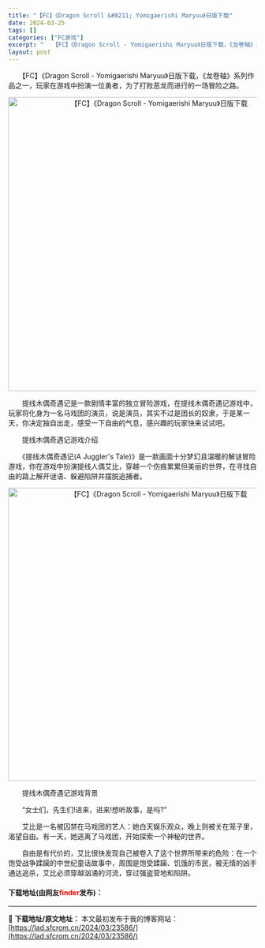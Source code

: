 ```yaml
---
title: "【FC】《Dragon Scroll &#8211; Yomigaerishi Maryuu》日版下载"
date: 2024-03-25
tags: []
categories: ["FC游戏"]
excerpt: "　　【FC】《Dragon Scroll - Yomigaerishi Maryuu》日版下载，《龙卷轴》系列作品之一，玩家在游戏中扮演一位勇者，为了打败恶龙而进行的一场冒险之路。 　　提线木偶奇遇记是一款剧情丰富的独立冒险游戏，在提线木偶奇遇记游戏中，玩家将化身为一名马戏团的演员，说是演员，其实不&hellip;"
layout: post
---
```


 <p>　　【FC】《Dragon Scroll - Yomigaerishi Maryuu》日版下载，《龙卷轴》系列作品之一，玩家在游戏中扮演一位勇者，为了打败恶龙而进行的一场冒险之路。</p> <p align="center"><img align="" border="0" src="https://lad.sfcrom.cn/wp-content/uploads/2024/03/20240325_66018fc7792e0.png" width="596" alt="【FC】《Dragon Scroll - Yomigaerishi Maryuu》日版下载" /></p> <p>　　提线木偶奇遇记是一款剧情丰富的独立冒险游戏，在提线木偶奇遇记游戏中，玩家将化身为一名马戏团的演员，说是演员，其实不过是团长的奴隶，于是某一天，你决定独自出走，感受一下自由的气息，感兴趣的玩家快来试试吧。</p> <p>　　提线木偶奇遇记游戏介绍</p> <p>　　《提线木偶奇遇记(A Juggler&#39;s Tale)》是一款画面十分梦幻且温暖的解谜冒险游戏，你在游戏中扮演提线人偶艾比，穿越一个伤痕累累但美丽的世界，在寻找自由的路上解开谜语、躲避陷阱并摆脱追捕者。</p> <p align="center"><img align="" border="0" src="https://lad.sfcrom.cn/wp-content/uploads/2024/03/20240325_66018fc8ea568.png" width="594" alt="【FC】《Dragon Scroll - Yomigaerishi Maryuu》日版下载" /></p> <p>　　提线木偶奇遇记游戏背景</p> <p>　　&ldquo;女士们，先生们!进来，进来!想听故事，是吗?&rdquo;</p> <p>　　艾比是一名被囚禁在马戏团的艺人：她白天娱乐观众，晚上则被关在笼子里，渴望自由。有一天，她逃离了马戏团，开始探索一个神秘的世界。</p> <p>　　自由是有代价的，艾比很快发现自己被卷入了这个世界所带来的危险：在一个饱受战争蹂躏的中世纪童话故事中，周围是饱受蹂躏、饥饿的市民，被无情的凶手通达追杀，艾比必须穿越汹涌的河流，穿过强盗营地和陷阱。</p> <p><h4>下载地址(由网友<font color="red">finder</font>发布)：</h4></p> 

---
📖 **下载地址/原文地址：** 本文最初发布于我的博客网站：[https://lad.sfcrom.cn/2024/03/23586/](https://lad.sfcrom.cn/2024/03/23586/)
